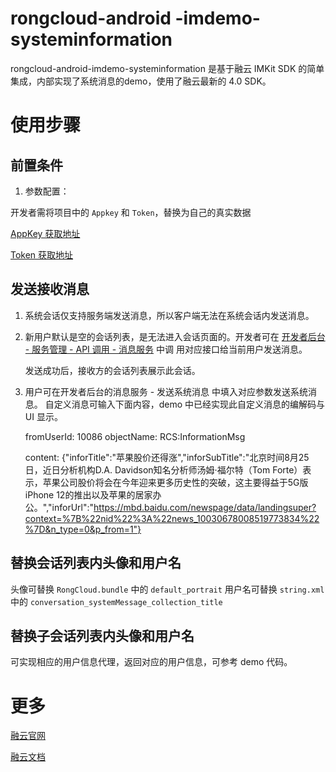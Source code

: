# rongcloud-android -imdemo-systeminformation

rongcloud-android-imdemo-systeminformation 是基于融云 IMKit SDK 的简单集成，内部实现了系统消息的demo，使用了融云最新的 4.0 SDK。


# 使用步骤

## 前置条件

1. 参数配置：

开发者需将项目中的 `Appkey` 和 `Token`，替换为自己的真实数据

[AppKey 获取地址](https://developer.rongcloud.cn/app/appkey/0vMK99Huzz-qw40Ybv4NDA)

[Token 获取地址](https://developer.rongcloud.cn/apitool/Mw8EsJmV43kZBugTMSAZXg)


## 发送接收消息

1. 系统会话仅支持服务端发送消息，所以客户端无法在系统会话内发送消息。

2. 新用户默认是空的会话列表，是无法进入会话页面的。开发者可在 [开发者后台 - 服务管理 - API 调用 - 消息服务](https://developer.rongcloud.cn/apitool/kNUDHRczlPHkECa0SJ8X3Q)  中调    用对应接口给当前用户发送消息。

   发送成功后，接收方的会话列表展示此会话。

3. 用户可在开发者后台的消息服务 - 发送系统消息 中填入对应参数发送系统消息。 自定义消息可输入下面内容，demo 中已经实现此自定义消息的编解码与 UI 显示。
	
	fromUserId: 10086
	objectName: RCS:InformationMsg
	
	content: {"inforTitle":"苹果股价还得涨","inforSubTitle":"北京时间8月25日，近日分析机构D.A. Davidson知名分析师汤姆·福尔特（Tom Forte）表示，苹果公司股价将会在今年迎来更多历史性的突破，这主要得益于5G版iPhone 12的推出以及苹果的居家办公。","inforUrl":"https://mbd.baidu.com/newspage/data/landingsuper?context=%7B%22nid%22%3A%22news_10030678008519773834%22%7D&n_type=0&p_from=1"}

## 替换会话列表内头像和用户名

头像可替换 `RongCloud.bundle` 中的 `default_portrait`
用户名可替换 `string.xml` 中的 `conversation_systemMessage_collection_title`


## 替换子会话列表内头像和用户名

可实现相应的用户信息代理，返回对应的用户信息，可参考 demo 代码。

# 更多

[融云官网](https://www.rongcloud.cn/)

[融云文档](https://docs.rongcloud.cn/v3/)
